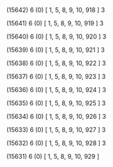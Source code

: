 (15642) 6 (0) [ 1, 5, 8, 9, 10, 918 ] 3 


(15641) 6 (0) [ 1, 5, 8, 9, 10, 919 ] 3 


(15640) 6 (0) [ 1, 5, 8, 9, 10, 920 ] 3 


(15639) 6 (0) [ 1, 5, 8, 9, 10, 921 ] 3 


(15638) 6 (0) [ 1, 5, 8, 9, 10, 922 ] 3 


(15637) 6 (0) [ 1, 5, 8, 9, 10, 923 ] 3 


(15636) 6 (0) [ 1, 5, 8, 9, 10, 924 ] 3 


(15635) 6 (0) [ 1, 5, 8, 9, 10, 925 ] 3 


(15634) 6 (0) [ 1, 5, 8, 9, 10, 926 ] 3 


(15633) 6 (0) [ 1, 5, 8, 9, 10, 927 ] 3 


(15632) 6 (0) [ 1, 5, 8, 9, 10, 928 ] 3 


(15631) 6 (0) [ 1, 5, 8, 9, 10, 929 ]  

